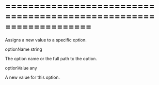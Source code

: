 <!--**
/*-------------------------------------------
    Auto-generated file. Do not modify.
-------------------------------------------

**-->
===================================================================
===================================================================

<!--shortDescription-->
Assigns a new value to a specific option.
<!--/shortDescription-->

<!--paramName1-->optionName<!--/paramName1-->
<!--paramType1-->string<!--/paramType1-->
<!--paramDescription1-->
The option name or the full path to the option. 
<!--/paramDescription1-->

<!--paramName2-->optionValue<!--/paramName2-->
<!--paramType2-->any<!--/paramType2-->
<!--paramDescription2-->
A new value for this option.
<!--/paramDescription2-->

<!--fullDescription-->

<!--/fullDescription-->